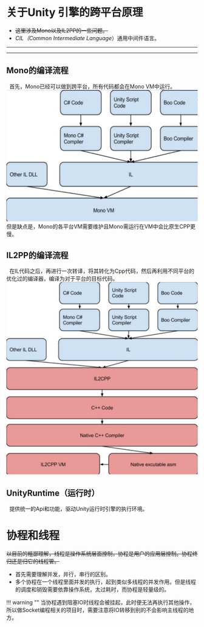 # 关于Unity 引擎的跨平台原理
- <del>这里涉及Mono以及IL2PP的一些问题。</del>
- _CIL（Common Intermediate Language_）通用中间件语言。
---
---
## Mono的编译流程
&nbsp;&nbsp;首先，Mono已经可以做到跨平台，所有代码都会在Mono VM中运行。<br>
![](ilflow.png)<br>
但是缺点是，Mono的各平台VM需要维护且Mono需运行在VM中会比原生CPP更慢。

## IL2PP的编译流程
&nbsp;&nbsp;在IL代码之后，再进行一次转译，将其转化为Cpp代码，然后再利用不同平台的优化过的编译器，编译为对于平台的目标代码。<br>
![](il2pp.png)<br>

## UnityRuntime（运行时）
&nbsp;&nbsp;提供统一的Api和功能，驱动Unity运行时引擎的执行环境。

# 协程和线程
<del>以目前的粗鄙理解，线程是操作系统层面控制，协程是用户的应用层控制。协程终归还是归它的线程管。</del><br>

- 首先需要理解并发，并行，串行的区别。
- 多个协程在一个线程里面并发的执行，起到类似多线程的并发作用。但是线程的调度和销毁需要依靠操作系统，太过耗时，而协程是轻量级的。

!!! warning ""
    当协程遇到阻塞IO时线程会被挂起，此时便无法再执行其他操作，所以做Socket编程相关的项目时，需要注意将IO转移到别的不会影响主线程的地方。
